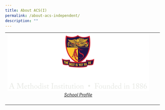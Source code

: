 ```yaml
---
title: About ACS(I)
permalink: /about-acs-independent/
description: ""
---
```

|   |   |   |
|:---:|:---:|:---:|
| <a href="" target = "_blank"> <img src="/images/logo-high-res-colour-01-copy-e1424065325994.png" style="width:100%"> <i>School Profile</i></a>  |   |   |
|   |   |   |
|   |   |   |
|   |   |   |
|   |   |   |